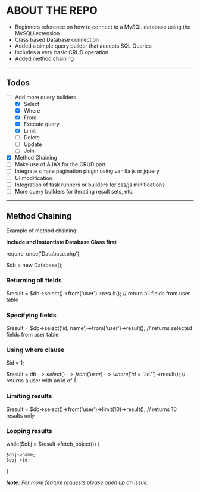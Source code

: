 # ABOUT THE REPO
* Beginners reference on how to connect to a MySQL database using the MySQLi extension.
* Class based Database connection
* Added a simple query builder that accepts SQL Queries
* Includes a very basic CRUD operation
* Added method chaining
---
## Todos
- [ ] Add more query builders
  - [x] Select
  - [x] Where
  - [x] From
  - [x] Execute query
  - [x] Limit
  - [ ] Delete
  - [ ] Update
  - [ ] Join
- [x] Method Chaining
- [ ] Make use of AJAX for the CRUD part
- [ ] Integrate simple pagination plugin using vanilla js or jquery
- [ ] UI modification
- [ ] Integration of task runners or builders for css/js minifications
- [ ] More query builders for iterating result sets, etc.
---

## Method Chaining

  Example of method chaining:
  
  **Include and Instantiate Database Class first**
  
  require_once('Database.php');
  
  $db = new Database();
  
  ### Returning all fields
  $result = $db->select()->from('user')->result(); //  return all fields from user table
  
  ### Specifying fields
  $result = $db->select('id, name')->from('user')->result(); // returns selected fields from user table
  
  ### Using where clause
  $id = 1;
  
  $result = $db->select()->from('user)->where('id = '.$id.'')->result(); // returns a user with an id of 1
  
  ### Limiting results
  $result = $db->select()->from('user')->limit(10)->result(); // returns 10 results only

  ### Looping results
  while($obj = $result->fetch_object()) {
    
    $obj->name;
    $obj->id;
  }
  
  
  
  



**_Note:_** _For more feature requests please open up an issue._
